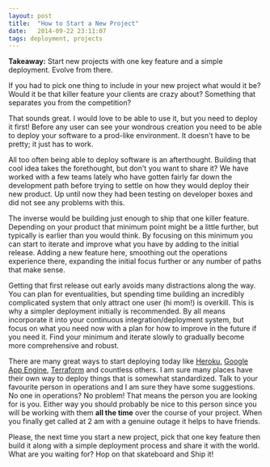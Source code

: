 ```yaml
---
layout: post
title:  "How to Start a New Project"
date:   2014-09-22 23:11:07
tags: deployment, projects
---
```


**Takeaway:** Start new projects with one key feature and a simple deployment.
Evolve from there.

If you had to pick one thing to include in your new project what would it be?
Would it be that killer feature your clients are crazy about? Something that
separates you from the competition?

That sounds great. I would love to be able to use it, but you need to deploy it
first! Before any user can see your wondrous creation you need to be able
to deploy your software to a prod-like environment. It doesn't have to be
pretty; it just has to work.

All too often being able to deploy software is an afterthought.
Building that cool idea takes the forethought, but don't you want to share it?
We have worked with a few teams lately who have gotten fairly far down the
development path before trying to settle on how they would deploy their new
product. Up until now they had been testing on developer boxes and did not see
any problems with this.

The inverse would be building just enough to ship that one killer feature.
Depending on your product that minimum point might be a little further, but
typically is earlier than you would think. By focusing on this minimum you
can start to iterate and improve what you have by adding to the initial
release. Adding a new feature here, smoothing out the operations experience there, expanding
the initial focus further or any number of paths that make sense.

Getting that first release out early avoids many distractions along
the way. You can plan for eventualities, but spending time building an
incredibly complicated system that only attract one user (hi mom!) is overkill.
This is why a simpler deployment initially is recommended. By all means
incorporate it into your continuous integration/deployment system, but focus on
what you need now with a plan for how to improve in the future if you need it.
Find your minimum and iterate slowly to gradually become more comprehensive and
robust.

There are many great ways to start deploying today like [Heroku][heroku],
[Google App Engine][google], [Terraform][terraform] and countless others.
I am sure many places have their own way to deploy things that is somewhat
standardized. Talk to your favourite person in operations and I am sure they
have some suggestions. No one in operations? No problem! That means the person
you are looking for is you. Either way you should probably be nice to this
person since you will be working with them **all the time** over the course of your
project. When you finally get called at 2 am with a genuine outage it
helps to have friends.

Please, the next time you start a new project, pick that one key feature then
build it along with a simple deployment process and share it with the world.
What are you waiting for? Hop on that skateboard and Ship it!

[heroku]:    https://www.heroku.com/
[google]:    https://cloud.google.com/appengine/docs
[terraform]: https://www.terraform.io/

